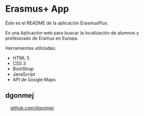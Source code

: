 Erasmus+ App
==========

Éste es el README de la aplicación ErasmusPlus.

Es una Aplicación web para buscar la localización de alumnos y profesorado de Eramus en Europa.

Herramientas utilizadas:
+ HTML 5
+ CSS 3
+ BootStrap
+ JavaScript
+ API de Google Maps


dgonmej
--------------------

&nbsp;&nbsp;&nbsp;&nbsp;[github.com/dgonmej](github.com/dgonmej)